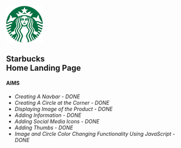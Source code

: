 <link rel="stylesheet/css" src="Readme.css">


<body>
	<div class="flex">
		<img src="logo.png">
		<h2><div>Starbucks</div> Home Landing Page</h2>
	</div>
<h4>
	AIMS
</h4>
<h6>
	<ul>
		<li>Creating A Navbar - <a>DONE</a></li>
		<li>Creating A Circle at the Corner - <a>DONE</a></li>
		<li>Displaying Image of the Product - <a>DONE</a></li>
		<li>Adding Information - <a>DONE</a></li>
		<li>Adding Social Media Icons - <a>DONE</a></li>
		<li>Adding Thumbs - <a>DONE</a></li>
		<li>Image and Circle Color Changing Functionality Using JavaScript - <a>DONE</a></li>
	</ul>
</h6>

<body>
